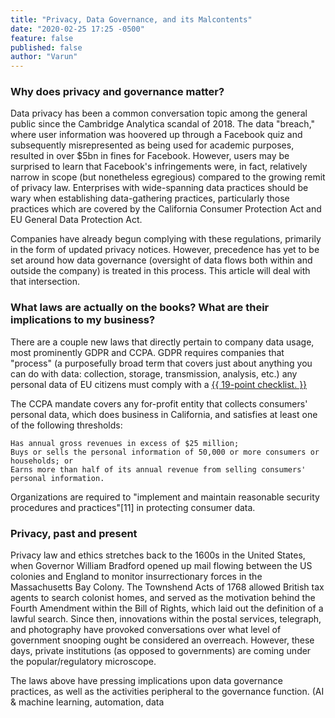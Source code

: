 ```yaml
---
title: "Privacy, Data Governance, and its Malcontents"
date: "2020-02-25 17:25 -0500"
feature: false
published: false
author: "Varun"
---
```


### Why does privacy and governance matter?

Data privacy has been a common conversation topic among the general public since the Cambridge Analytica scandal of 2018. The data "breach," where user information was hoovered up through a Facebook quiz and subsequently misrepresented as being used for academic purposes, resulted in over $5bn in fines for Facebook. However, users may be surprised to learn that Facebook's infringements were, in fact, relatively narrow in scope (but nonetheless egregious) compared to the growing remit of privacy law. Enterprises with wide-spanning data practices should be wary when establishing data-gathering practices, particularly those practices which are covered by the California Consumer Protection Act and EU General Data Protection Act.

Companies have already begun complying with these regulations, primarily in the form of updated privacy notices. However, precedence has yet to be set around how data governance (oversight of data flows both within and outside the company) is treated in this process. This article will deal with that intersection. 

### What laws are actually on the books? What are their implications to my business?

There are a couple new laws that directly pertain to company data usage, most prominently GDPR and CCPA. GDPR requires companies that "process" (a purposefully broad term that covers just about anything you can do with data: collection, storage, transmission, analysis, etc.) any personal data of EU citizens must comply with a <a href="{{ https://gdpr.eu/checklist/ }}">{{ 19-point checklist. }}</a> 

The CCPA mandate covers any for-profit entity that collects consumers' personal data, which does business in California, and satisfies at least one of the following thresholds:

    Has annual gross revenues in excess of $25 million;
    Buys or sells the personal information of 50,000 or more consumers or households; or
    Earns more than half of its annual revenue from selling consumers' personal information.

Organizations are required to "implement and maintain reasonable security procedures and practices"[11] in protecting consumer data. 

### Privacy, past and present

Privacy law and ethics stretches back to the 1600s in the United States, when Governor William Bradford opened up mail flowing between the US colonies and England to monitor insurrectionary forces in the Massachusetts Bay Colony. The Townshend Acts of 1768 allowed British tax agents to search colonist homes, and served as the motivation behind the Fourth Amendment within the Bill of Rights, which laid out the definition of a lawful search. Since then, innovations within the postal services, telegraph, and photography have provoked conversations over what level of government snooping ought be considered an overreach. However, these days, private institutions (as opposed to governments) are coming under the popular/regulatory microscope. 

The laws above have pressing implications upon data governance practices, as well as the activities peripheral to the governance function. (AI & machine learning, automation, data 

### 
